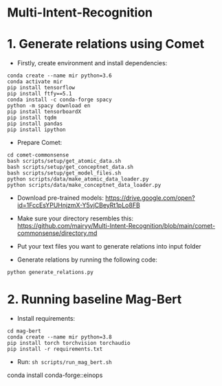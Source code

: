 # Multi-Intent-Recognition

<h1>1. Generate relations using Comet</h1>

- Firstly, create environment and install dependencies:

```
conda create --name mir python=3.6
conda activate mir
pip install tensorflow
pip install ftfy==5.1
conda install -c conda-forge spacy
python -m spacy download en
pip install tensorboardX
pip install tqdm
pip install pandas
pip install ipython
```

- Prepare Comet:

```
cd comet-commonsense
bash scripts/setup/get_atomic_data.sh
bash scripts/setup/get_conceptnet_data.sh
bash scripts/setup/get_model_files.sh
python scripts/data/make_atomic_data_loader.py
python scripts/data/make_conceptnet_data_loader.py
```

- Download pre-trained models: https://drive.google.com/open?id=1FccEsYPUHnjzmX-Y5vjCBeyRt1pLo8FB

- Make sure your directory resembles this: https://github.com/mairyy/Multi-Intent-Recognition/blob/main/comet-commonsense/directory.md
    
- Put your text files you want to generate relations into input folder

- Generate relations by running the following code:

```
python generate_relations.py 
```

<h1>2. Running baseline Mag-Bert</h1>

- Install requirements:

```
cd mag-bert
conda create --name mir python=3.8
pip install torch torchvision torchaudio
pip install -r requirements.txt
```

- Run: `sh scripts/run_mag_bert.sh`

conda install conda-forge::einops